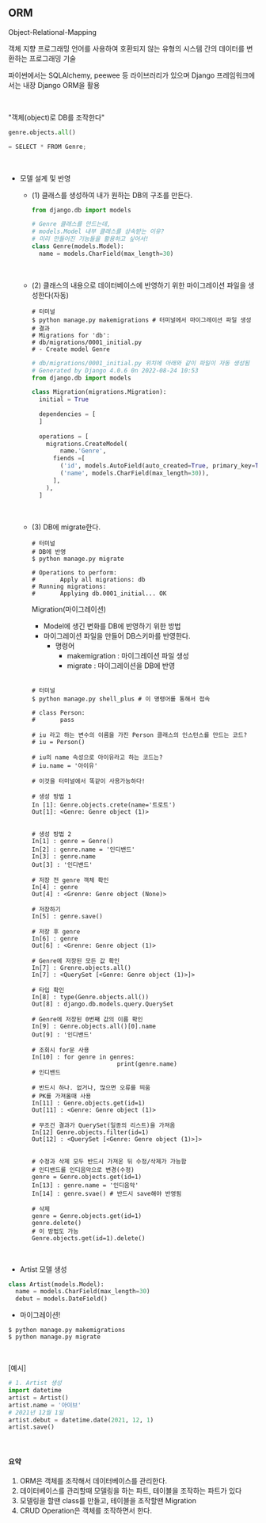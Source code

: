 ## ORM

Object-Relational-Mapping

객체 지향 프로그래밍 언어를 사용하여 호환되지 않는 유형의 시스템 간의 데이터를 변환하는 프로그래밍 기술

파이썬에서는 SQLAlchemy, peewee 등 라이브러리가 있으며 Django 프레임워크에서는 내장 Django ORM을 활용

<br>

"객체(object)로 DB를 조작한다"

``` python
genre.objects.all()

= SELECT * FROM Genre;
```

<br>

* 모델 설계 및 반영

  * (1) 클래스를 생성하여 내가 원하는 DB의 구조를 만든다.

    ``` python
    from django.db import models
    
    # Genre 클래스를 만드는데, 
    # models.Model 내부 클래스를 상속받는 이유?
    # 미리 만들어진 기능들을 활용하고 싶어서!
    class Genre(models.Model):
      name = models.CharField(max_length=30)
    ```

    <br>

  * (2) 클래스의 내용으로 데이터베이스에 반영하기 위한 마이그레이션 파일을 생성한다(자동)

    ``` terminal
    # 터미널
    $ python manage.py makemigrations # 터미널에서 마이그레이션 파일 생성
    # 결과
    # Migrations for 'db':
    # db/migrations/0001_initial.py
    # - Create model Genre
    ```

    ``` python
    # db/migrations/0001_initial.py 위치에 아래와 같이 파일이 자동 생성됨
    # Generated by Django 4.0.6 0n 2022-08-24 10:53
    from django.db import models
    
    class Migration(migrations.Migration):
      initial = True
      
      dependencies = [
      ]
      
      operations = [
        migrations.CreateModel(
        	name.'Genre',
          fiends =[
            ('id', models.AutoField(auto_created=True, primary_key=True, serialize=False, verbose_name ='ID')),
            ('name', models.CharField(max_length=30)),
          ], 
        ),
      ]
    ```

    <br>

  * (3) DB에 migrate한다.

    ``` terminal
    # 터미널
    # DB에 반영
    $ python manage.py migrate
    
    # Operations to perform:
    #		Apply all migrations: db
    # Running migrations:
    #		Applying db.0001_initial... OK
    ```

    Migration(마이그레이션)

    * Model에 생긴 변화를 DB에 반영하기 위한 방법
    * 마이그레이션 파일을 만들어 DB스키마를 반영한다.
      * 명령어
        * makemigration : 마이그레이션 파일 생성
        * migrate : 마이그레이션을 DB에 반영

    <br>

    ``` terminal
    # 터미널
    $ python manage.py shell_plus # 이 명령어를 통해서 접속
    
    # class Person:
    #		pass
    
    # iu 라고 하는 변수의 이름을 가진 Person 클래스의 인스턴스를 만드는 코드?
    # iu = Person()
    
    # iu의 name 속성으로 아이유라고 하는 코드는?
    # iu.name = '아이유'
    
    # 이것을 터미널에서 똑같이 사용가능하다!
    
    # 생성 방법 1
    In [1]: Genre.objects.crete(name='트로트')
    Out[1]: <Genre: Genre object (1)>
    
    
    # 생성 방법 2
    In[1] : genre = Genre()
    In[2] : genre.name = '인디밴드'
    In[3] : genre.name
    Out[3] : '인디밴드'
    
    # 저장 전 genre 객체 확인
    In[4] : genre
    Out[4] : <Grenre: Genre object (None)>
    
    # 저장하기
    In[5] : genre.save() 
    
    # 저장 후 genre 
    In[6] : genre
    Out[6] : <Grenre: Genre object (1)>
    
    # Genre에 저장된 모든 값 확인
    In[7] : Grenre.objects.all()
    In[7] : <QuerySet [<Genre: Genre object (1)>]>
    
    # 타입 확인
    In[8] : type(Genre.objects.all())
    Out[8] : django.db.models.query.QuerySet
    
    # Genre에 저장된 0번째 값의 이름 확인
    In[9] : Genre.objects.all()[0].name
    Out[9] : '인디밴드'
    
    # 조회시 for문 사용
    In[10] : for genre in genres:
    						print(genre.name)
    # 인디밴드
    
    # 반드시 하나. 없거나, 많으면 오류를 띄움
    # PK를 가져올때 사용
    In[11] : Genre.objects.get(id=1)
    Out[11] : <Genre: Genre object (1)>
    
    # 무조건 결과가 QuerySet(일종의 리스트)을 가져옴
    In[12] Genre.objects.filter(id=1)
    Out[12] : <QuerySet [<Genre: Genre object (1)>]>
    
    
    # 수정과 삭제 모두 반드시 가져온 뒤 수정/삭제가 가능함
    # 인디밴드를 인디음악으로 변경(수정)
    genre = Genre.objects.get(id=1)
    In[13] : genre.name = '인디음악'
    In[14] : genre.svae() # 반드시 save해야 반영됨
    
    # 삭제
    genre = Genre.objects.get(id=1)
    genre.delete()
    # 이 방법도 가능
    Genre.objects.get(id=1).delete()
    
    ```

<br>

* Artist 모델 생성

``` python
class Artist(models.Model):
  name = models.CharField(max_length=30)
  debut = models.DateField()
```

* 마이그레이션!

``` terminal
$ python manage.py makemigrations
$ python manage.py migrate
```

<br>

[예시]

``` python
# 1. Artist 생성
import datetime
artist = Artist()
artist.name = '아이브'
# 2021년 12월 1일 
artist.debut = datetime.date(2021, 12, 1)
artist.save()
```

<br>

#### 요약

1. ORM은 객체를 조작해서 데이터베이스를 관리한다.
2. 데이터베이스를 관리할때 모델링을 하는 파트, 테이블을 조작하는 파트가 있다
3. 모델링을 할땐 class를 만들고, 테이블을 조작할땐 Migration
4. CRUD Operation은 객체를 조작하면서 한다.

